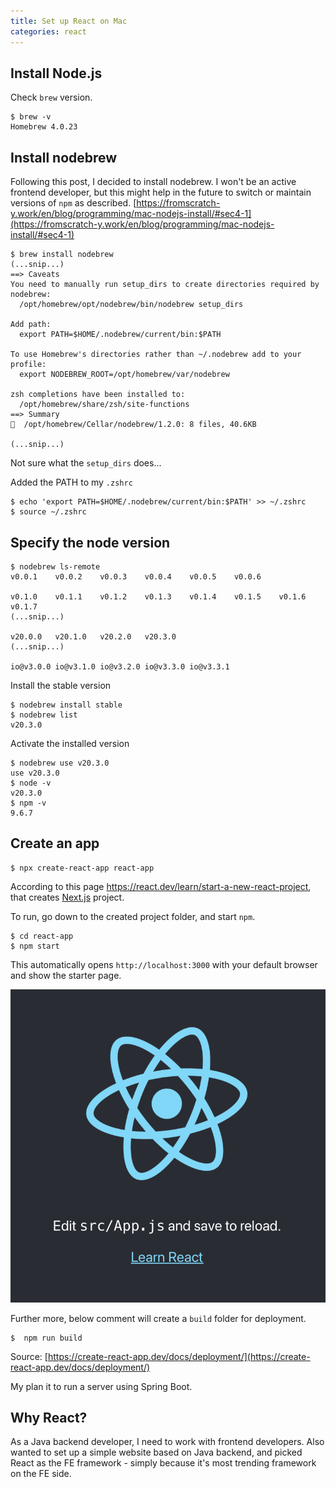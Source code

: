 ```yaml
---
title: Set up React on Mac
categories: react
---
```

## Install Node.js

Check `brew` version.
```console
$ brew -v
Homebrew 4.0.23
```

## Install nodebrew
Following this post, I decided to install nodebrew. I won't be an active frontend developer, but this might help in the future to switch or maintain versions of `npm` as described.
[https://fromscratch-y.work/en/blog/programming/mac-nodejs-install/#sec4-1](https://fromscratch-y.work/en/blog/programming/mac-nodejs-install/#sec4-1)

```console
$ brew install nodebrew
(...snip...)
==> Caveats
You need to manually run setup_dirs to create directories required by nodebrew:
  /opt/homebrew/opt/nodebrew/bin/nodebrew setup_dirs

Add path:
  export PATH=$HOME/.nodebrew/current/bin:$PATH

To use Homebrew's directories rather than ~/.nodebrew add to your profile:
  export NODEBREW_ROOT=/opt/homebrew/var/nodebrew

zsh completions have been installed to:
  /opt/homebrew/share/zsh/site-functions
==> Summary
🍺  /opt/homebrew/Cellar/nodebrew/1.2.0: 8 files, 40.6KB

(...snip...)
```

Not sure what the `setup_dirs` does...

Added the PATH to my `.zshrc`
```console
$ echo 'export PATH=$HOME/.nodebrew/current/bin:$PATH' >> ~/.zshrc 
$ source ~/.zshrc 
```

## Specify the node version
```console
$ nodebrew ls-remote
v0.0.1    v0.0.2    v0.0.3    v0.0.4    v0.0.5    v0.0.6    

v0.1.0    v0.1.1    v0.1.2    v0.1.3    v0.1.4    v0.1.5    v0.1.6    v0.1.7
(...snip...)

v20.0.0   v20.1.0   v20.2.0   v20.3.0   
(...snip...)

io@v3.0.0 io@v3.1.0 io@v3.2.0 io@v3.3.0 io@v3.3.1 
```

Install the stable version
```console
$ nodebrew install stable
$ nodebrew list
v20.3.0
```

Activate the installed version
```console
$ nodebrew use v20.3.0
use v20.3.0
$ node -v
v20.3.0
$ npm -v
9.6.7
```

## Create an app
```console
$ npx create-react-app react-app
```
According to this page https://react.dev/learn/start-a-new-react-project, that creates [Next.js](https://nextjs.org) project.

To run, go down to the created project folder, and start `npm`.
```console
$ cd react-app
$ npm start
```

This automatically opens `http://localhost:3000` with your default browser and show the starter page.

![React Starter Page](/images/2023-06-19/react.png)

Further more, below comment will create a `build` folder for deployment.
```console
$  npm run build
```
Source: [https://create-react-app.dev/docs/deployment/](https://create-react-app.dev/docs/deployment/) 

My plan it to run a server using Spring Boot.


## Why React?
As a Java backend developer, I need to work with frontend developers. Also wanted to set up a simple website based on Java backend, and picked React as the FE framework - simply because it's most trending framework on the FE side. 

